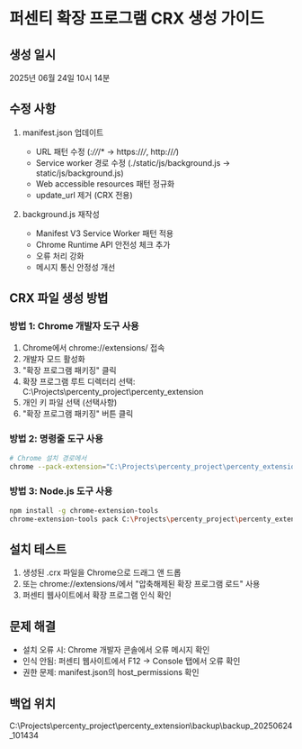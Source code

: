 
# 퍼센티 확장 프로그램 CRX 생성 가이드

## 생성 일시
2025년 06월 24일 10시 14분

## 수정 사항
1. manifest.json 업데이트
   - URL 패턴 수정 (*://*/* → https://*/*, http://*/*)
   - Service worker 경로 수정 (./static/js/background.js → static/js/background.js)
   - Web accessible resources 패턴 정규화
   - update_url 제거 (CRX 전용)

2. background.js 재작성
   - Manifest V3 Service Worker 패턴 적용
   - Chrome Runtime API 안전성 체크 추가
   - 오류 처리 강화
   - 메시지 통신 안정성 개선

## CRX 파일 생성 방법

### 방법 1: Chrome 개발자 도구 사용
1. Chrome에서 chrome://extensions/ 접속
2. 개발자 모드 활성화
3. "확장 프로그램 패키징" 클릭
4. 확장 프로그램 루트 디렉터리 선택: C:\Projects\percenty_project\percenty_extension
5. 개인 키 파일 선택 (선택사항)
6. "확장 프로그램 패키징" 버튼 클릭

### 방법 2: 명령줄 도구 사용
```bash
# Chrome 설치 경로에서
chrome --pack-extension="C:\Projects\percenty_project\percenty_extension" --pack-extension-key="private-key.pem"
```

### 방법 3: Node.js 도구 사용
```bash
npm install -g chrome-extension-tools
chrome-extension-tools pack C:\Projects\percenty_project\percenty_extension
```

## 설치 테스트
1. 생성된 .crx 파일을 Chrome으로 드래그 앤 드롭
2. 또는 chrome://extensions/에서 "압축해제된 확장 프로그램 로드" 사용
3. 퍼센티 웹사이트에서 확장 프로그램 인식 확인

## 문제 해결
- 설치 오류 시: Chrome 개발자 콘솔에서 오류 메시지 확인
- 인식 안됨: 퍼센티 웹사이트에서 F12 → Console 탭에서 오류 확인
- 권한 문제: manifest.json의 host_permissions 확인

## 백업 위치
C:\Projects\percenty_project\percenty_extension\backup\backup_20250624_101434
